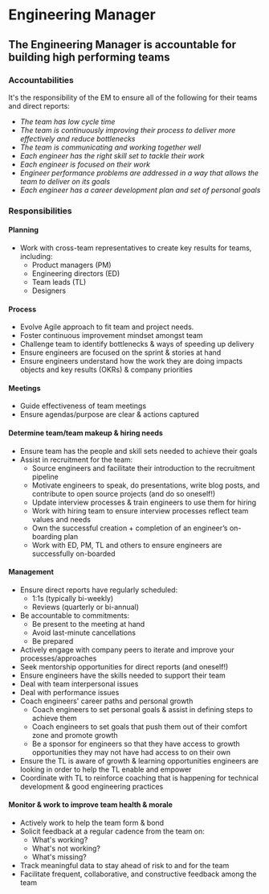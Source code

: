 Engineering Manager
===================

## The Engineering Manager is accountable for building high performing teams

### Accountabilities

It's the responsibility of the EM to ensure all of the following for their teams and direct reports:

* *The team has low cycle time*
* *The team is continuously improving their process to deliver more effectively and reduce bottlenecks*
* *The team is communicating and working together well*
* *Each engineer has the right skill set to tackle their work*
* *Each engineer is focused on their work*
* *Engineer performance problems are addressed in a way that allows the team to deliver on its goals*
* *Each engineer has a career development plan and set of personal goals*

### Responsibilities

#### Planning

* Work with cross-team representatives to create key results for teams, including:
   * Product managers (PM)
   * Engineering directors (ED) 
   * Team leads (TL)
   * Designers

#### Process

* Evolve Agile approach to fit team and project needs.
* Foster continuous improvement mindset amongst team
* Challenge team to identify bottlenecks & ways of speeding up delivery
* Ensure engineers are focused on the sprint & stories at hand
* Ensure engineers understand how the work they are doing impacts objects and key results (OKRs) & company priorities

#### Meetings

* Guide effectiveness of team meetings
* Ensure agendas/purpose are clear & actions captured

#### Determine team/team makeup & hiring needs

* Ensure team has the people and skill sets needed to achieve their goals
* Assist in recruitment for the team:
   * Source engineers and facilitate their introduction to the recruitment pipeline
   * Motivate engineers to speak, do presentations, write blog posts, and contribute to open source projects (and do so oneself!)
   * Update interview processes & train engineers to use them for hiring
   * Work with hiring team to ensure interview processes reflect team values and needs
   * Own the successful creation + completion of an engineer’s on-boarding plan
   * Work with ED, PM, TL and others to ensure engineers are successfully on-boarded
    
#### Management

* Ensure direct reports have regularly scheduled:
   * 1:1s (typically bi-weekly)
   * Reviews (quarterly or bi-annual)
* Be accountable to commitments:
   * Be present to the meeting at hand
   * Avoid last-minute cancellations
   * Be prepared
* Actively engage with company peers to iterate and improve your processes/approaches
* Seek mentorship opportunities for direct reports (and oneself!)
* Ensure engineers have the skills needed to support their team
* Deal with team interpersonal issues
* Deal with performance issues
* Coach engineers' career paths and personal growth
   * Coach engineers to set personal goals & assist in defining steps to achieve them
   * Coach engineers to set goals that push them out of their comfort zone and promote growth
   * Be a sponsor for engineers so that they have access to growth opportunities they may not have had access to on their own
* Ensure the TL is aware of growth & learning opportunities engineers are looking in order to help the TL enable and empower
* Coordinate with TL to reinforce coaching that is happening for technical development & good engineering practices

#### Monitor & work to improve team health & morale

* Actively work to help the team form & bond
* Solicit feedback at a regular cadence from the team on:
   * What's working? 
   * What's not working?
   * What's missing?
* Track meaningful data to stay ahead of risk to and for the team
* Facilitate frequent, collaborative, and constructive feedback among the team
